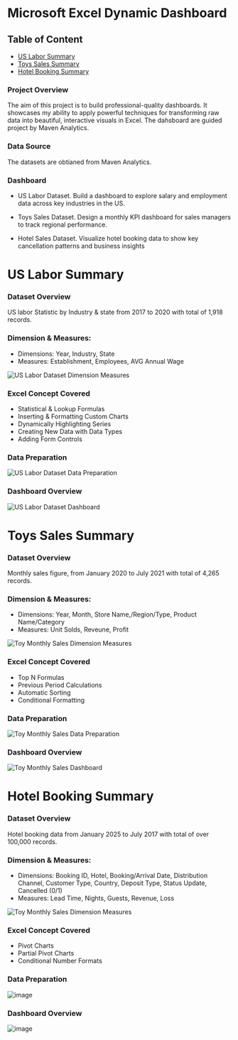 # Microsoft Excel Dynamic Dashboard

## Table of Content

- [US Labor Summary](#US-Labor-Summary)
- [Toys Sales Summary](#Toys-Sales-Summary)
- [Hotel Booking Summary](#Hotel-Booking-Summary)

### Project Overview

The aim of this project is to build professional-quality dashboards. It showcases my ability to apply powerful techniques for transforming raw data into beautiful, interactive visuals in Excel. The dahsboard are guided project by Maven Analytics.

### Data Source

The datasets are obtianed from Maven Analytics. 

### Dashboard
- US Labor Dataset. Build a dashboard to explore salary and employment data across key industries in the US.

- Toys Sales Dataset. Design a monthly KPI dashboard for sales managers to track regional performance.

- Hotel Sales Dataset. Visualize hotel booking data to show key cancellation patterns and business insights


# US Labor Summary
### Dataset Overview 
US labor Statistic by Industry & state from 2017 to 2020 with total of 1,918 records.

### Dimension & Measures:
- Dimensions: Year, Industry, State
- Measures: Establishment, Employees, AVG Annual Wage


![US Labor Dataset Dimension   Measures](https://github.com/AfifRifaie95/Excel-Dynamic-Dashboard/assets/159521904/bffc287c-e20a-41a5-9c00-ace9f4b1418a)



### Excel Concept Covered
- Statistical & Lookup Formulas
- Inserting & Formatting Custom Charts
- Dynamically Highlighting Series
- Creating New Data with Data Types
- Adding Form Controls

### Data Preparation
  
![US Labor Dataset Data Preparation](https://github.com/AfifRifaie95/Excel-Dynamic-Dashboard/assets/159521904/94ad7e1e-f135-46c8-8d05-e89faf37b82e)


### Dashboard Overview


![US Labor Dataset Dashboard](https://github.com/AfifRifaie95/Excel-Dynamic-Dashboard/assets/159521904/13d95367-ff52-4c25-91c0-64bc872a45cb)


# Toys Sales Summary
### Dataset Overview 
Monthly sales figure, from January 2020 to July 2021 with total of 4,265 records.

### Dimension & Measures:
- Dimensions: Year, Month, Store Name,/Region/Type, Product Name/Category
- Measures: Unit Solds, Reveune, Profit


![Toy Monthly Sales Dimension   Measures](https://github.com/AfifRifaie95/Excel-Dynamic-Dashboard/assets/159521904/1fca1d33-0682-4020-87ec-7d662e468cfa)


### Excel Concept Covered
- Top N Formulas
- Previous Period Calculations
- Automatic Sorting
- Conditional Formatting

### Data Preparation


![Toy Monthly Sales Data Preparation](https://github.com/AfifRifaie95/Excel-Dynamic-Dashboard/assets/159521904/0a345ad6-0e82-4119-accc-58f0fa84ef43)


### Dashboard Overview


![Toy Monthly Sales Dashboard](https://github.com/AfifRifaie95/Excel-Dynamic-Dashboard/assets/159521904/eb9a829a-375b-459c-a0d8-1bf0406418b8)



# Hotel Booking Summary
### Dataset Overview 
Hotel booking data from January 2025 to July 2017 with total of over 100,000 records.

### Dimension & Measures:
- Dimensions: Booking ID, Hotel, Booking/Arrival Date, Distribution Channel, Customer Type, Country, Deposit Type, Status Update, Cancelled (0/1)
- Measures: Lead Time, Nights, Guests, Revenue, Loss


![Toy Monthly Sales Dimension   Measures](https://github.com/AfifRifaie95/Excel-Dynamic-Dashboard/assets/159521904/1fca1d33-0682-4020-87ec-7d662e468cfa)


### Excel Concept Covered
- Pivot Charts
- Partial Pivot Charts
- Conditional Number Formats


### Data Preparation

![image](https://github.com/AfifRifaie95/Excel-Dynamic-Dashboard/assets/159521904/b35f87e0-1a5f-4ff5-83bb-ba919455c24e)



### Dashboard Overview

![image](https://github.com/AfifRifaie95/Excel-Dynamic-Dashboard/assets/159521904/b9418a17-12f3-43d3-a464-c95edff71e6d)



